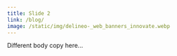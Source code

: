 ```yaml
---
title: Slide 2
link: /blog/
image: /static/img/delineo-_web_banners_innovate.webp
---
```

Different body copy here...
